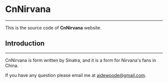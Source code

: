 # CnNirvana
-------

This is the source code of **CnNirvana** website.

## Introduction
-------

CnNirvana is form written by Sinatra, and it is a form for Nirvana's fans in China.

If you have any question please email me at <aidewoode@gmail.com>.
